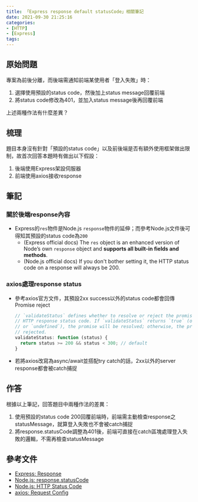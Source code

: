 ```yaml
---
title: 「Express response default statusCode」相關筆記
date: 2021-09-30 21:25:16
categories:
- [HTTP]
- [Express]
tags:
---
```


## 原始問題
專案為前後分離，而後端需通知前端某使用者「登入失敗」時：
  1. 選擇使用預設的status code，然後加上status message回覆前端
  1. 將status code修改為401，並加入status message後再回覆前端

上述兩種作法有什麼差異？


## 梳理
題目本身沒有針對「預設的status code」以及前後端是否有額外使用框架做出限制，故首次回答本題時有做出以下假設：
1. 後端使用Express架設伺服器
1. 前端使用axios接收response


## 筆記
### 關於後端response內容
- Express的`res`物件是Node.js `response`物件的延伸；而參考Node.js文件後可得知其預設的status code為`200`
  - (Express official docs) The `res` object is an enhanced version of Node’s own `response` object and **supports all built-in fields and methods**.
  - (Node.js official docs) If you don't bother setting it, the HTTP status code on a response will always be 200.

### axios處理response status
- 參考axios官方文件，其預設2xx success以外的status code都會回傳Promise reject
  ```JavaScript
  // `validateStatus` defines whether to resolve or reject the promise for a given
  // HTTP response status code. If `validateStatus` returns `true` (or is set to `null`
  // or `undefined`), the promise will be resolved; otherwise, the promise will be
  // rejected.
  validateStatus: function (status) {
    return status >= 200 && status < 300; // default
  }
  ```
- 若將axios改寫為async/await並搭配try catch的話，2xx以外的server response都會被catch捕捉


## 作答
根據以上筆記，回答題目中兩種作法的差異：
1. 使用預設的status code 200回覆前端時，前端需主動檢查response之statusMessage，就算登入失敗也不會被catch捕捉
1. 將response.statusCode調整為401後，前端可直接在catch區塊處理登入失敗的邏輯，不需再檢查statusMessage


## 參考文件
- [Express: Response](https://expressjs.com/en/api.html#res)
- [Node.js: response.statusCode](https://nodejs.org/api/http.html#http_response_statuscode)
- [Node.js: HTTP Status Code](https://nodejs.org/en/docs/guides/anatomy-of-an-http-transaction/#http-status-code)
- [axios: Request Config](https://github.com/axios/axios#request-config)